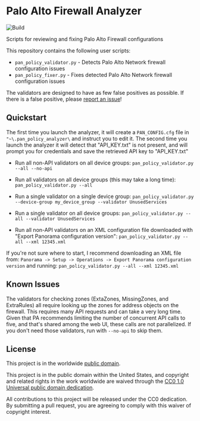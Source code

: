 # Palo Alto Firewall Analyzer

![Build](https://github.com/moshekaplan/palo_alto_firewall_analyzer/actions/workflows/test.yml/badge.svg)

Scripts for reviewing and fixing Palo Alto Firewall configurations

This repository contains the following user scripts:

* `pan_policy_validator.py` - Detects Palo Alto Network firewall configuration issues
* `pan_policy_fixer.py` - Fixes detected Palo Alto Network firewall configuration issues

The validators are designed to have as few false positives as possible. If there is a false positive, please [report an issue](https://github.com/moshekaplan/palo_alto_firewall_analyzer/issues/new)!

## Quickstart

The first time you launch the analyzer, it will create a `PAN_CONFIG.cfg` file
in `"~\.pan_policy_analyzer\` and instruct you to edit it.
The second time you launch the analyzer it will detect that "API_KEY.txt" is not present,
and will prompt you for credentials and save the retrieved API key to "API_KEY.txt"

* Run all non-API validators on all device groups:
`pan_policy_validator.py --all --no-api`

* Run all validators on all device groups (this may take a long time):
`pan_policy_validator.py --all`

* Run a single validator on a single device group:
`pan_policy_validator.py --device-group my_device_group --validator UnusedServices`

* Run a single validator on all device groups:
`pan_policy_validator.py --all --validator UnusedServices`

* Run all non-API validators on an XML configuration file downloaded with "Export Panorama configuration version":
`pan_policy_validator.py --all --xml 12345.xml`

If you're not sure where to start, I recommend downloading an XML file from:
`Panorama -> Setup -> Operations -> Export Panorama configuration version` and running: `pan_policy_validator.py --all --xml 12345.xml`

## Known Issues

The validators for checking zones (ExtaZones, MissingZones, and ExtraRules) all
require looking up the zones for address objects on the firewall. This requires many API
requests and can take a very long time. Given that PA recommends limiting the number of
concurrent API calls to five, and that's shared among the web UI, these calls are not
parallelized. If you don't need those validators, run with `--no-api` to skip them.

## License ##

This project is in the worldwide [public domain](LICENSE).

This project is in the public domain within the United States, and
copyright and related rights in the work worldwide are waived through
the [CC0 1.0 Universal public domain
dedication](https://creativecommons.org/publicdomain/zero/1.0/).

All contributions to this project will be released under the CC0
dedication. By submitting a pull request, you are agreeing to comply
with this waiver of copyright interest.
